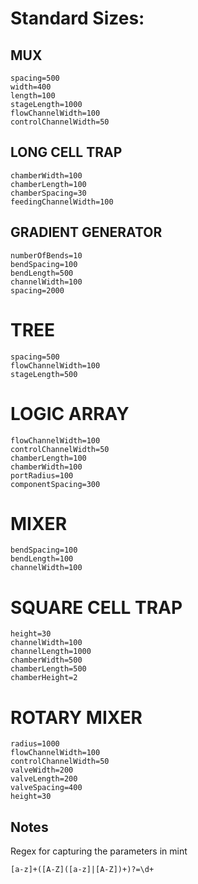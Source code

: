 # Standard Sizes:

## MUX 
```
spacing=500 
width=400 
length=100 
stageLength=1000 
flowChannelWidth=100 
controlChannelWidth=50
```

## LONG CELL TRAP
```
chamberWidth=100 
chamberLength=100 
chamberSpacing=30 
feedingChannelWidth=100
```

## GRADIENT GENERATOR
```
numberOfBends=10 
bendSpacing=100 
bendLength=500 
channelWidth=100 
spacing=2000
```

# TREE 
```
spacing=500 
flowChannelWidth=100 
stageLength=500
```

# LOGIC ARRAY
```
flowChannelWidth=100 
controlChannelWidth=50 
chamberLength=100 
chamberWidth=100 
portRadius=100 
componentSpacing=300
```

# MIXER
```
bendSpacing=100
bendLength=100
channelWidth=100
```

# SQUARE CELL TRAP
```
height=30
channelWidth=100
channelLength=1000
chamberWidth=500
chamberLength=500
chamberHeight=2
```

# ROTARY MIXER
```
radius=1000
flowChannelWidth=100
controlChannelWidth=50
valveWidth=200
valveLength=200
valveSpacing=400
height=30
```

## Notes
Regex for capturing the parameters in mint 
```
[a-z]+([A-Z]([a-z]|[A-Z])+)?=\d+
```